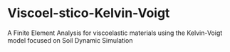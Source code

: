# Viscoel-stico-Kelvin-Voigt
A Finite Element Analysis for viscoelastic materials using the Kelvin-Voigt model focused on Soil Dynamic Simulation
